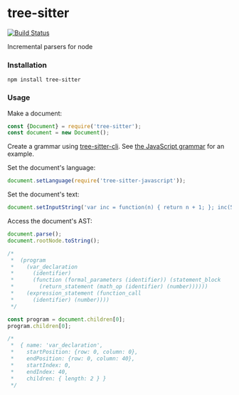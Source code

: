 tree-sitter
===========

[![Build Status](https://travis-ci.org/tree-sitter/node-tree-sitter.svg?branch=master)](https://travis-ci.org/tree-sitter/node-tree-sitter)

Incremental parsers for node

### Installation

```
npm install tree-sitter
```

### Usage

Make a document:

```javascript
const {Document} = require('tree-sitter');
const document = new Document();
```

Create a grammar using [tree-sitter-cli](http://github.com/tree-sitter/tree-sitter-cli). See [the JavaScript grammar](http://github.com/tree-sitter/tree-sitter-javascript) for an example.

Set the document's language:

```javascript
document.setLanguage(require('tree-sitter-javascript'));
```

Set the document's text:

```javascript
document.setInputString('var inc = function(n) { return n + 1; }; inc(5);');
```

Access the document's AST:

```javascript
document.parse();
document.rootNode.toString();

/*
 *  (program
 *    (var_declaration
 *      (identifier)
 *      (function (formal_parameters (identifier)) (statement_block
 *        (return_statement (math_op (identifier) (number))))))
 *    (expression_statement (function_call
 *      (identifier) (number))))
 */

const program = document.children[0];
program.children[0];

/*
 *  { name: 'var_declaration',
 *    startPosition: {row: 0, column: 0},
 *    endPosition: {row: 0, column: 40},
 *    startIndex: 0,
 *    endIndex: 40,
 *    children: { length: 2 } }
 */
```
